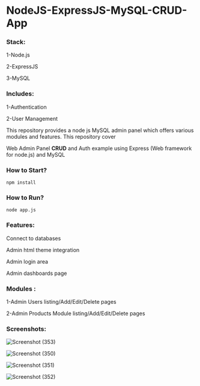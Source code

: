 # NodeJS-ExpressJS-MySQL-CRUD-App

### Stack:
1-Node.js

2-ExpressJS

3-MySQL

### Includes:

1-Authentication

2-User Management


 
This repository provides a node js MySQL admin panel which offers various modules and features. This repository cover

Web Admin Panel **CRUD** and Auth example using Express (Web framework for node.js) and MySQL

### How to Start?

```npm install```

### How to Run?

```node app.js```

### Features:

Connect to databases

Admin html theme integration

Admin login area

Admin dashboards page

### Modules :

1-Admin Users listing/Add/Edit/Delete pages


2-Admin Products Module listing/Add/Edit/Delete pages




### Screenshots:


![Screenshot (353)](https://github.com/bhavanaarora/express-sql/assets/73920822/dfdfbf1a-856f-4df7-9133-c1783032d933)

![Screenshot (350)](https://github.com/bhavanaarora/express-sql/assets/73920822/0df50012-9b0c-4a47-bd03-0547b480901f)

![Screenshot (351)](https://github.com/bhavanaarora/express-sql/assets/73920822/ecbf6f1f-6a91-4f27-ad30-bfc724d5185e)

![Screenshot (352)](https://github.com/bhavanaarora/express-sql/assets/73920822/ec64464c-ea16-486c-a94d-ad9aac600026)
